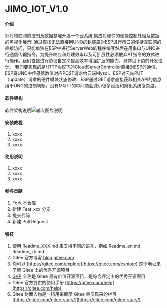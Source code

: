 # JIMO_IOT_V1.0

#### 介绍
针对物联网的控制及数据整理开发一个云系统,集成对硬件的便捷控制处理及数据的可视化展示!
通过查找无法直接用UNO的封装库对ESP进行串口的便捷互联网的直接访问，只能单独在ESP中进行ServerWeb的程序编写然后在用串口与UNO进行通信传输指令，为提升响应和处理效率以及可扩展性必须放弃AT指令的方式进行操作。我们直接进行协议自定义提高效率增强扩展的能力，具体见下边的开发设计。
我们要实现的是HTTP协议下的CloudServerController直接对ESP的通信，ESP将UNO中传感器数值对应POST请求给云端Mysql、ESP对云端PUT（update）请求的硬件模块状态修改、ESP通过GET请求直接获取相关API的信息用于UNO的控制判断。没有MQTT的中间商会减小很多延迟和简化系统复杂度。

#### 软件架构
软件架构说明![输入图片说明](https://www.yuque.com/jimoworld/javabj/jimo-iot?inner=SZMHM "在这里输入图片标题")


#### 安装教程

1.  xxxx
2.  xxxx
3.  xxxx

#### 使用说明

1.  xxxx
2.  xxxx
3.  xxxx

#### 参与贡献

1.  Fork 本仓库
2.  新建 Feat_xxx 分支
3.  提交代码
4.  新建 Pull Request


#### 特技

1.  使用 Readme\_XXX.md 来支持不同的语言，例如 Readme\_en.md, Readme\_zh.md
2.  Gitee 官方博客 [blog.gitee.com](https://blog.gitee.com)
3.  你可以 [https://gitee.com/explore](https://gitee.com/explore) 这个地址来了解 Gitee 上的优秀开源项目
4.  [GVP](https://gitee.com/gvp) 全称是 Gitee 最有价值开源项目，是综合评定出的优秀开源项目
5.  Gitee 官方提供的使用手册 [https://gitee.com/help](https://gitee.com/help)
6.  Gitee 封面人物是一档用来展示 Gitee 会员风采的栏目 [https://gitee.com/gitee-stars/](https://gitee.com/gitee-stars/)
